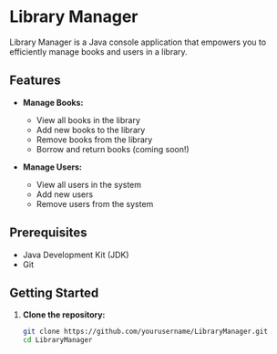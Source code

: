 # Library Manager

Library Manager is a Java console application that empowers you to efficiently manage books and users in a library.

## Features

- **Manage Books:**
    - View all books in the library
    - Add new books to the library
    - Remove books from the library
    - Borrow and return books (coming soon!)

- **Manage Users:**
    - View all users in the system
    - Add new users
    - Remove users from the system

## Prerequisites

- Java Development Kit (JDK)
- Git

## Getting Started

1. **Clone the repository:**

   ```bash
   git clone https://github.com/yourusername/LibraryManager.git
   cd LibraryManager
